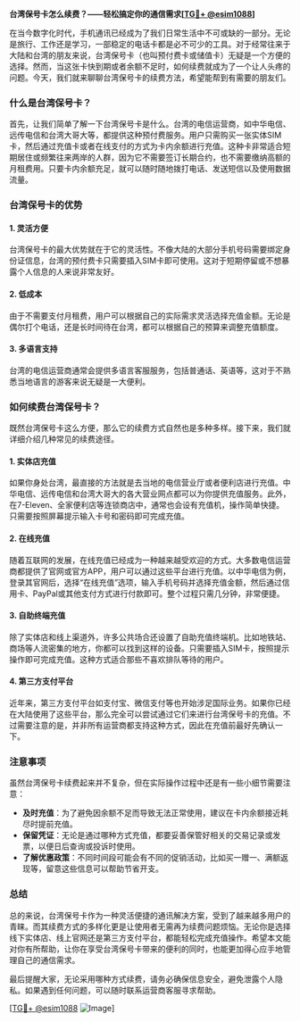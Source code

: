 **台湾保号卡怎么续费？——轻松搞定你的通信需求[[TG💪+ @esim1088](https://t.me/s/esim1088)]**

在当今数字化时代，手机通讯已经成为了我们日常生活中不可或缺的一部分。无论是旅行、工作还是学习，一部稳定的电话卡都是必不可少的工具。对于经常往来于大陆和台湾的朋友来说，台湾保号卡（也叫预付费卡或储值卡）无疑是一个方便的选择。然而，当这张卡快到期或者余额不足时，如何续费就成为了一个让人头疼的问题。今天，我们就来聊聊台湾保号卡的续费方法，希望能帮到有需要的朋友们。

### 什么是台湾保号卡？

首先，让我们简单了解一下台湾保号卡是什么。台湾的电信运营商，如中华电信、远传电信和台湾大哥大等，都提供这种预付费服务。用户只需购买一张实体SIM卡，然后通过充值卡或者在线支付的方式为卡内余额进行充值。这种卡非常适合短期居住或频繁往来两岸的人群，因为它不需要签订长期合约，也不需要缴纳高额的月租费用。只要卡内余额充足，就可以随时随地拨打电话、发送短信以及使用数据流量。

### 台湾保号卡的优势

#### 1. 灵活方便
台湾保号卡的最大优势就在于它的灵活性。不像大陆的大部分手机号码需要绑定身份证信息，台湾的预付费卡只需要插入SIM卡即可使用。这对于短期停留或不想暴露个人信息的人来说非常友好。

#### 2. 低成本
由于不需要支付月租费，用户可以根据自己的实际需求灵活选择充值金额。无论是偶尔打个电话，还是长时间待在台湾，都可以根据自己的预算来调整充值额度。

#### 3. 多语言支持
台湾的电信运营商通常会提供多语言客服服务，包括普通话、英语等，这对于不熟悉当地语言的游客来说无疑是一大便利。

### 如何续费台湾保号卡？

既然台湾保号卡这么方便，那么它的续费方式自然也是多种多样。接下来，我们就详细介绍几种常见的续费途径。

#### 1. 实体店充值
如果你身处台湾，最直接的方法就是去当地的电信营业厅或者便利店进行充值。中华电信、远传电信和台湾大哥大的各大营业网点都可以为你提供充值服务。此外，在7-Eleven、全家便利店等连锁商店中，通常也会设有充值机，操作简单快捷。只需要按照屏幕提示输入卡号和密码即可完成充值。

#### 2. 在线充值
随着互联网的发展，在线充值已经成为一种越来越受欢迎的方式。大多数电信运营商都提供了官网或官方APP，用户可以通过这些平台进行充值。以中华电信为例，登录其官网后，选择“在线充值”选项，输入手机号码并选择充值金额，然后通过信用卡、PayPal或其他支付方式进行付款即可。整个过程只需几分钟，非常便捷。

#### 3. 自助终端充值
除了实体店和线上渠道外，许多公共场合还设置了自助充值终端机。比如地铁站、商场等人流密集的地方，你都可以找到这样的设备。只需要插入SIM卡，按照提示操作即可完成充值。这种方式适合那些不喜欢排队等待的用户。

#### 4. 第三方支付平台
近年来，第三方支付平台如支付宝、微信支付等也开始涉足国际业务。如果你已经在大陆使用了这些平台，那么完全可以尝试通过它们来进行台湾保号卡的充值。不过需要注意的是，并非所有运营商都支持这种方式，因此在充值前最好先确认一下。

### 注意事项

虽然台湾保号卡续费起来并不复杂，但在实际操作过程中还是有一些小细节需要注意：

- **及时充值**：为了避免因余额不足而导致无法正常使用，建议在卡内余额接近耗尽时提前充值。
- **保留凭证**：无论是通过哪种方式充值，都要妥善保管好相关的交易记录或发票，以便日后查询或投诉时使用。
- **了解优惠政策**：不同时间段可能会有不同的促销活动，比如买一赠一、满额返现等，留意这些信息可以帮助节省开支。

### 总结

总的来说，台湾保号卡作为一种灵活便捷的通讯解决方案，受到了越来越多用户的青睐。而其续费方式的多样化更是让使用者无需再为续费问题烦恼。无论你是选择线下实体店、线上官网还是第三方支付平台，都能轻松完成充值操作。希望本文能对你有所帮助，让你在享受台湾保号卡带来的便利的同时，也能更加得心应手地管理自己的通信需求。

最后提醒大家，无论采用哪种方式续费，请务必确保信息安全，避免泄露个人隐私。如果遇到任何问题，可以随时联系运营商客服寻求帮助。

[[TG💪+ @esim1088](https://t.me/s/esim1088) ![Image](https://i.postimg.cc/4NQfJmqS/Snipaste-2025-05-13-00-14-12.png)]